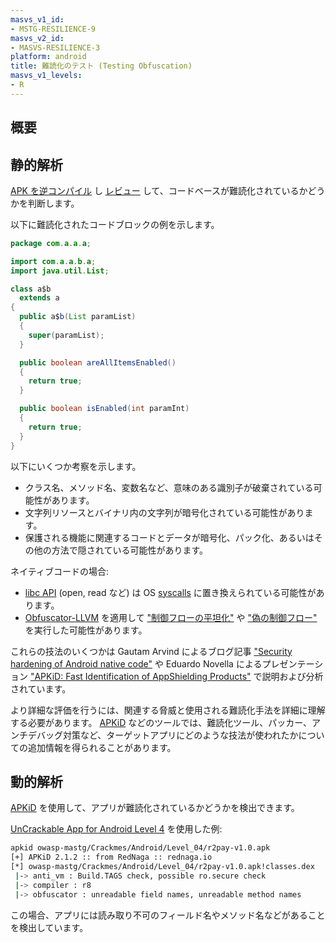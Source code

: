```yaml
---
masvs_v1_id:
- MSTG-RESILIENCE-9
masvs_v2_id:
- MASVS-RESILIENCE-3
platform: android
title: 難読化のテスト (Testing Obfuscation)
masvs_v1_levels:
- R
---
```


## 概要

## 静的解析

[APK を逆コンパイル](../../../Document/0x05c-Reverse-Engineering-and-Tampering.md#decompiling-java-code) し [レビュー](../../../Document/0x05c-Reverse-Engineering-and-Tampering.md#reviewing-decompiled-java-code) して、コードベースが難読化されているかどうかを判断します。

以下に難読化されたコードブロックの例を示します。

```java
package com.a.a.a;

import com.a.a.b.a;
import java.util.List;

class a$b
  extends a
{
  public a$b(List paramList)
  {
    super(paramList);
  }

  public boolean areAllItemsEnabled()
  {
    return true;
  }

  public boolean isEnabled(int paramInt)
  {
    return true;
  }
}
```

以下にいくつか考察を示します。

- クラス名、メソッド名、変数名など、意味のある識別子が破棄されている可能性があります。
- 文字列リソースとバイナリ内の文字列が暗号化されている可能性があります。
- 保護される機能に関連するコードとデータが暗号化、パック化、あるいはその他の方法で隠されている可能性があります。

ネイティブコードの場合:

- [libc API](https://man7.org/linux/man-pages/dir_section_3.html) (open, read など) は OS [syscalls](https://man7.org/linux/man-pages/man2/syscalls.2.html) に置き換えられている可能性があります。
- [Obfuscator-LLVM](https://github.com/obfuscator-llvm/obfuscator "Obfuscator-LLVM") を適用して ["制御フローの平坦化"](https://github.com/obfuscator-llvm/obfuscator/wiki/Control-Flow-Flattening) や ["偽の制御フロー"](https://github.com/obfuscator-llvm/obfuscator/wiki/Bogus-Control-Flow) を実行した可能性があります。

これらの技法のいくつかは Gautam Arvind によるブログ記事 ["Security hardening of Android native code"](https://darvincitech.wordpress.com/2020/01/07/security-hardening-of-android-native-code/) や Eduardo Novella によるプレゼンテーション ["APKiD: Fast Identification of AppShielding Products"](https://github.com/enovella/cve-bio-enovella/blob/master/slides/APKiD-NowSecure-Connect19-enovella.pdf) で説明および分析されています。

より詳細な評価を行うには、関連する脅威と使用される難読化手法を詳細に理解する必要があります。 [APKiD](../../../Document/0x08a-Testing-Tools.md#apkid) などのツールでは、難読化ツール、パッカー、アンチデバッグ対策など、ターゲットアプリにどのような技法が使われたかについての追加情報を得られることがあります。

## 動的解析

[APKiD](../../../Document/0x08a-Testing-Tools.md#apkid) を使用して、アプリが難読化されているかどうかを検出できます。

[UnCrackable App for Android Level 4](../../../Document/0x08b-Reference-Apps.md#android-uncrackable-l4) を使用した例:

```sh
apkid owasp-mastg/Crackmes/Android/Level_04/r2pay-v1.0.apk
[+] APKiD 2.1.2 :: from RedNaga :: rednaga.io
[*] owasp-mastg/Crackmes/Android/Level_04/r2pay-v1.0.apk!classes.dex
 |-> anti_vm : Build.TAGS check, possible ro.secure check
 |-> compiler : r8
 |-> obfuscator : unreadable field names, unreadable method names
```

この場合、アプリには読み取り不可のフィールド名やメソッド名などがあることを検出しています。
